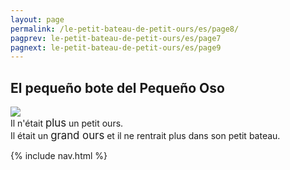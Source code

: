 ```yaml
---
layout: page
permalink: /le-petit-bateau-de-petit-ours/es/page8/
pagprev: le-petit-bateau-de-petit-ours/es/page7
pagnext: le-petit-bateau-de-petit-ours/es/page9
---
```


## El pequeño bote del Pequeño Oso

<img src="{{ site.baseurl }}/img/le-petit-bateau-de-petit-ours/page8.jpg"/>

<div class="childbook-text">
Il n'était <big>plus</big> un petit ours.
<br />
Il était un <big>grand ours</big> et il ne rentrait plus dans son petit bateau.
</div>

{% include nav.html %}
